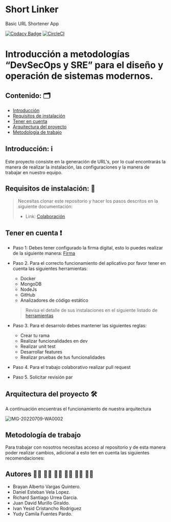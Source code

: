 # Short Linker
Basic URL Shortener App

[![Codacy Badge](https://app.codacy.com/project/badge/Grade/be04af8e5e9a4fd0ac4b6ab826ca610f)](https://www.codacy.com/gh/RichardUG/short-linker/dashboard?utm_source=github.com&amp;utm_medium=referral&amp;utm_content=RichardUG/short-linker&amp;utm_campaign=Badge_Grade)
[![CircleCI](https://dl.circleci.com/status-badge/img/gh/RichardUG/short-linker/tree/main.svg?style=svg)](https://dl.circleci.com/status-badge/redirect/gh/RichardUG/short-linker/tree/main)


# Introducción a metodologías “DevSecOps y SRE” para el diseño y operación de sistemas modernos. 
	  								
## Contenido: 🗂️ 

* [Introducción](#Introducción)
* [Requisitos de instalación](#Requisitos)
* [Tener en cuenta](#Consideraciones)
* [Arquitectura del proyecto](#Arquitectura)
* [Metodología de trabajo](#metodología)

<a name="Introducción"></a>
## Introducción: ℹ️ 
Este proyecto consiste en la generación de URL's, por lo cual encontrarás la manera de realizar la instalación, las configuraciones y la manera de trabajar en nuestro equipo.

<a name="Requisitos"></a>
## Requisitos de instalación: 📘

>	Necesitas clonar este repositorio y hacer los pasos descritos en la siguiente documentación:  
>
> - Link: [Colaboración](https://github.com/develalopez/short-linker/blob/main/instructivos/Colaboracion.md)

<a name="Consideraciones"></a>
## Tener en cuenta ❗

- Paso 1: Debes tener configurado la firma digital, esto lo puedes realizar de la siguiente manera: [Firma](https://github.com/develalopez/short-linker/blob/main/instructivos/seguridad.md)
- Paso 2. Para el correcto funcionamiento del aplicativo por favor tener en cuenta las siguientes herramientas:
	- Docker
	- MongoDB
	- NodeJs
	- GitHub
	- Analizadores de código estático
	> Revisa el detalle de sus instalaciones en el siguiente listado de [herramientas](https://github.com/develalopez/short-linker/blob/main/instructivos/herramientas.md)

- Paso 3. Para el desarrolo debes mantener las siguientes reglas: 
 	- Crear tu rama
 	- Realizar funcionalidades en dev
 	- Realizar unit test 
 	- Desarrollar features 
 	- Realizar pruebas de tus funcionalidades 
 
- Paso 4. Para el trabajo colaborativo realizar pull request
- Paso 5. Solicitar revisión par
	

<a name="Arquitectura"></a>
## Arquitectura del proyecto 🛠 

A continuación encuentras el funcionamiento de nuestra arquitectura

![IMG-20220709-WA0002](https://user-images.githubusercontent.com/26396833/178106906-65d04fd1-efb4-494e-8500-74d381183615.jpg)

<a name="metodología"></a>
## Metodología de trabajo 

Para trabajar con nosotros necesitas acceso al repositorio y de esta manera poder realizar cambios, adicional a esto ten en cuenta las siguientes recomendaciones: 

## Autores  👨‍🦱 👨‍🦱 👨‍🦱 👨‍🦱 👨‍🦱 🙍‍♀️
  - Brayan Alberto Vargas Quintero. 
  - Daniel Esteban Vela Lopez.
  - Richard Santiago Urrea Garcia. 
  - Juan David Murillo Giraldo.
  - Ivan Yesid Cristancho Rodriguez
  - Yudy Camila Fuentes Pardo.
  
  
  
